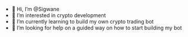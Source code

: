 - 👋 Hi, I’m @Sigwane
- 👀 I’m interested in crypto development
- 🌱 I’m currently learning to build my own crypto trading bot
- 💞️ I’m looking for help on a guided way on how to start building my bot

